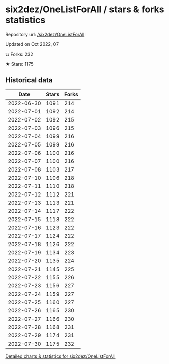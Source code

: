 # six2dez/OneListForAll / stars & forks statistics

Repository url: [/six2dez/OneListForAll](https://github.com/six2dez/OneListForAll)

Updated on Oct 2022, 07

☋ Forks: 232

★ Stars: 1175

## Historical data
| Date | Stars | Forks |
|------|-------|-------|
| 2022-06-30 | 1091 | 214 | 
| 2022-07-01 | 1092 | 214 | 
| 2022-07-02 | 1092 | 215 | 
| 2022-07-03 | 1096 | 215 | 
| 2022-07-04 | 1099 | 216 | 
| 2022-07-05 | 1099 | 216 | 
| 2022-07-06 | 1100 | 216 | 
| 2022-07-07 | 1100 | 216 | 
| 2022-07-08 | 1103 | 217 | 
| 2022-07-10 | 1106 | 218 | 
| 2022-07-11 | 1110 | 218 | 
| 2022-07-12 | 1112 | 221 | 
| 2022-07-13 | 1113 | 221 | 
| 2022-07-14 | 1117 | 222 | 
| 2022-07-15 | 1118 | 222 | 
| 2022-07-16 | 1123 | 222 | 
| 2022-07-17 | 1124 | 222 | 
| 2022-07-18 | 1126 | 222 | 
| 2022-07-19 | 1134 | 223 | 
| 2022-07-20 | 1135 | 224 | 
| 2022-07-21 | 1145 | 225 | 
| 2022-07-22 | 1155 | 226 | 
| 2022-07-23 | 1156 | 227 | 
| 2022-07-24 | 1159 | 227 | 
| 2022-07-25 | 1160 | 227 | 
| 2022-07-26 | 1165 | 230 | 
| 2022-07-27 | 1166 | 230 | 
| 2022-07-28 | 1168 | 231 | 
| 2022-07-29 | 1174 | 231 | 
| 2022-07-30 | 1175 | 232 | 


[Detailed charts & statistics for six2dez/OneListForAll](https://reviewgithub.com/rep/six2dez/OneListForAll)
